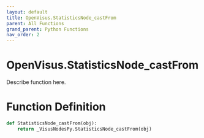 ```yaml
---
layout: default
title: OpenVisus.StatisticsNode_castFrom
parent: All Functions
grand_parent: Python Functions
nav_order: 2
---
```


# OpenVisus.StatisticsNode_castFrom

Describe function here.

# Function Definition

```python
def StatisticsNode_castFrom(obj):
    return _VisusNodesPy.StatisticsNode_castFrom(obj)
```
